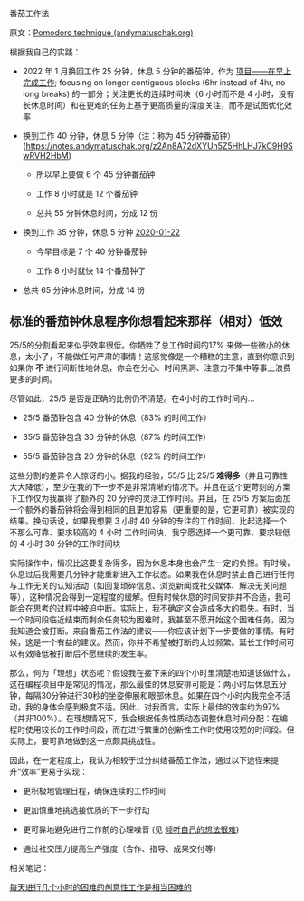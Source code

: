 番茄工作法

原文：[Pomodoro technique (andymatuschak.org)](https://notes.andymatuschak.org/zRtoDFQZWq5WYcN1dJH52wKXuKCT4s62B78)

根据我自己的实践：

- 2022 年 1 月换回工作 25 分钟，休息 5 分钟的番茄钟，作为 [项目——在早上完成工作](https://notes.andymatuschak.org/z75qcWeAULZeQGbsKTmP2rXezBezxbTp9xL8H); focusing on longer contiguous blocks (6hr instead of 4hr, no long breaks) 的一部分；关注更长的连续时间块（6 小时而不是 4 小时，没有长休息时间）和在更难的任务上基于更高质量的深度关注，而不是试图优化效率

- 换到工作 40 分钟，休息 5 分钟（注：称为 45 分钟番茄钟） (https://notes.andymatuschak.org/z2An8A72dXYUn5Z5HhLHJ7kC9H9SwRVH2HbM)

  - 所以早上要做 6 个 45 分钟番茄钟

  - 工作 8 小时就是 12 个番茄钟

   - 总共 55 分钟休息时间，分成 12 份

- 换到工作 35 分钟，休息 5 分钟 [2020-01-22](https://notes.andymatuschak.org/z8ADGLGQuMmy2sEWp7sHdsiCscdJNrChxPEi3)

  - 今早目标是 7 个 40 分钟番茄钟

  - 工作 8 小时就快 14 个番茄钟了

- 总共 65 分钟休息时间，分成 14 份

## 标准的番茄钟休息程序你想看起来那样（相对）低效

25/5的分割看起来似乎效率很低。你牺牲了总工作时间的17% 来做一些微小的休息，太小了，不能做任何严肃的事情！这感觉像是一个糟糕的主意，直到你意识到如果你 **不** 进行间断性地休息，你会在分心、时间黑洞、注意力不集中等事上浪费更多的时间。

尽管如此，25/5 是否是正确的比例仍不清楚。在4小时的工作时间内...

- 25/5 番茄钟包含 40 分钟的休息（83% 的时间工作）

- 35/5 番茄钟包含 30 分钟的休息（87% 的时间工作）

- 55/5 番茄钟包含 20 分钟的休息（92% 的时间工作）

这些分割的差异令人惊讶的小。据我的经验，55/5 比 25/5 **难得多**（并且可靠性大大降低），至少在我的下一步不是非常清晰的情况下。并且在这个更苛刻的方案下工作仅为我赢得了额外的 20 分钟的灵活工作时间。并且，在 25/5 方案后面加一个额外的番茄钟将会得到相同的且更加容易（更重要的是，它更可靠）被实现的结果。换句话说，如果我想要 3 小时 40 分钟的专注的工作时间，比起选择一个不那么可靠、要求较高的 4 小时 工作时间块，我宁愿选择一个更可靠、要求较低的 4 小时 30 分钟的工作时间块

实际操作中，情况比这要复杂得多，因为休息本身也会产生一定的负担。有时候，休息过后我需要几分钟才能重新进入工作状态。如果我在休息时禁止自己进行任何与工作无关的认知活动（如回复琐碎信息、浏览新闻或社交媒体、解决无关问题等），这种情况会得到一定程度的缓解。但有时候休息的时间安排并不合适，我可能会在思考的过程中被迫中断。实际上，我不确定这会造成多大的损失。有时，当一个时间段临近结束而剩余任务较为困难时，我甚至不愿开始这个困难任务，因为我知道会被打断。来自番茄工作法的建议——你应该计划下一步要做的事情。有时候，这是一个有益的建议。然而，你并不希望被打断的太过频繁。延长工作时间可以有效降低被打断后不愿继续的发生率。

那么，何为「理想」状态呢？假设我在接下来的四个小时里清楚地知道该做什么，这在编程项目中是常见的情况，那么最佳的休息安排可能是：两小时后休息五分钟，每隔30分钟进行30秒的坐姿伸展和眼部休息。如果在四个小时内我完全不活动，我的身体会感到极度不适。因此，对我而言，实际上最佳的效率约为97%（并非100%）。在理想情况下，我会根据任务性质动态调整休息时间分配：在编程时使用较长的工作时间段，而在进行繁重的创新性工作时使用较短的时间段。但实际上，要可靠地做到这一点颇具挑战性。

因此，在一定程度上，我认为相较于过分纠结番茄工作法，通过以下途径来提升“效率”更易于实现：

- 更积极地管理日程，确保连续的工作时间

- 更加慎重地挑选接优质的下一步行动

- 更可靠地避免进行工作前的心理噪音 (见 [倾听自己的想法很难](https://notes.andymatuschak.org/z3ruCqbkUjU7U8MD5gaMjzmJV4GuENJ3ie1LP))

- 通过社交压力提高生产强度（合作、指导、成果交付等）

相关笔记：

[每天进行几个小时的困难的创意性工作是相当困难的](https://notes.andymatuschak.org/z2CimZy4H6BHkurFNQpqDjKitgpVud4pDTbwm)